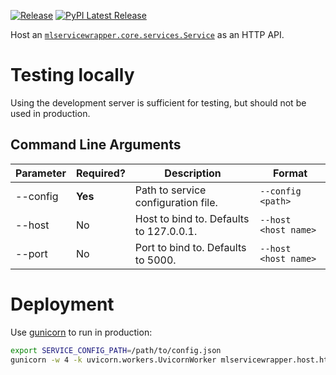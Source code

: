 
[![Release](https://github.com/ml-service-wrapper/ml-service-wrapper-host-http/workflows/Create%20Release/badge.svg)](https://github.com/ml-service-wrapper/ml-service-wrapper-host-http/releases/latest)
[![PyPI Latest Release](https://img.shields.io/pypi/v/mlservicewrapper-host-http.svg)](https://pypi.org/project/mlservicewrapper-host-http/)

Host an [`mlservicewrapper.core.services.Service`](https://github.com/ml-service-wrapper/ml-service-wrapper-core) as an HTTP API.

# Testing locally

Using the development server is sufficient for testing, but should not be used in production.

## Command Line Arguments

| Parameter | Required? | Description | Format |
| --------------- | --------------- | --------------- | --------------- |
| --config | **Yes** | Path to service configuration file. | `--config <path>` |
| --host | No | Host to bind to. Defaults to 127.0.0.1. | `--host <host name>` |
| --port | No | Port to bind to. Defaults to 5000. | `--host <host name>` |


# Deployment

Use [gunicorn](https://docs.gunicorn.org/en/stable/deploy.html) to run in production:

```bash
export SERVICE_CONFIG_PATH=/path/to/config.json
gunicorn -w 4 -k uvicorn.workers.UvicornWorker mlservicewrapper.host.http.server
```
